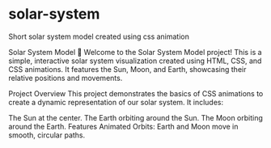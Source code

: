 # solar-system
Short solar system model created using css animation 


Solar System Model 🌌
Welcome to the Solar System Model project! This is a simple, interactive solar system visualization created using HTML, CSS, and CSS animations. It features the Sun, Moon, and Earth, showcasing their relative positions and movements.

Project Overview
This project demonstrates the basics of CSS animations to create a dynamic representation of our solar system. It includes:

The Sun at the center.
The Earth orbiting around the Sun.
The Moon orbiting around the Earth.
Features
Animated Orbits: Earth and Moon move in smooth, circular paths.
